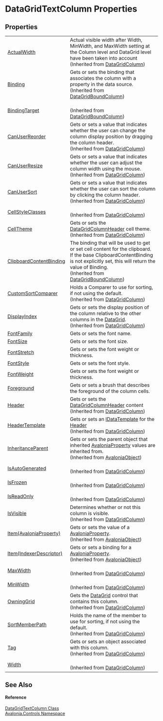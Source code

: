 # DataGridTextColumn Properties




## Properties
<table>
<tr>
<td><a href="P_Avalonia_Controls_DataGridColumn_ActualWidth">ActualWidth</a></td>
<td>Actual visible width after Width, MinWidth, and MaxWidth setting at the Column level and DataGrid level have been taken into account<br />(Inherited from <a href="T_Avalonia_Controls_DataGridColumn">DataGridColumn</a>)</td>
</tr>
<tr>
<td><a href="P_Avalonia_Controls_DataGridBoundColumn_Binding">Binding</a></td>
<td>Gets or sets the binding that associates the column with a property in the data source.<br />(Inherited from <a href="T_Avalonia_Controls_DataGridBoundColumn">DataGridBoundColumn</a>)</td>
</tr>
<tr>
<td><a href="P_Avalonia_Controls_DataGridBoundColumn_BindingTarget">BindingTarget</a></td>
<td><br />(Inherited from <a href="T_Avalonia_Controls_DataGridBoundColumn">DataGridBoundColumn</a>)</td>
</tr>
<tr>
<td><a href="P_Avalonia_Controls_DataGridColumn_CanUserReorder">CanUserReorder</a></td>
<td>Gets or sets a value that indicates whether the user can change the column display position by dragging the column header.<br />(Inherited from <a href="T_Avalonia_Controls_DataGridColumn">DataGridColumn</a>)</td>
</tr>
<tr>
<td><a href="P_Avalonia_Controls_DataGridColumn_CanUserResize">CanUserResize</a></td>
<td>Gets or sets a value that indicates whether the user can adjust the column width using the mouse.<br />(Inherited from <a href="T_Avalonia_Controls_DataGridColumn">DataGridColumn</a>)</td>
</tr>
<tr>
<td><a href="P_Avalonia_Controls_DataGridColumn_CanUserSort">CanUserSort</a></td>
<td>Gets or sets a value that indicates whether the user can sort the column by clicking the column header.<br />(Inherited from <a href="T_Avalonia_Controls_DataGridColumn">DataGridColumn</a>)</td>
</tr>
<tr>
<td><a href="P_Avalonia_Controls_DataGridColumn_CellStyleClasses">CellStyleClasses</a></td>
<td><br />(Inherited from <a href="T_Avalonia_Controls_DataGridColumn">DataGridColumn</a>)</td>
</tr>
<tr>
<td><a href="P_Avalonia_Controls_DataGridColumn_CellTheme">CellTheme</a></td>
<td>Gets or sets the <a href="T_Avalonia_Controls_DataGridColumnHeader">DataGridColumnHeader</a> cell theme.<br />(Inherited from <a href="T_Avalonia_Controls_DataGridColumn">DataGridColumn</a>)</td>
</tr>
<tr>
<td><a href="P_Avalonia_Controls_DataGridBoundColumn_ClipboardContentBinding">ClipboardContentBinding</a></td>
<td>The binding that will be used to get or set cell content for the clipboard. If the base ClipboardContentBinding is not explicitly set, this will return the value of Binding.<br />(Inherited from <a href="T_Avalonia_Controls_DataGridBoundColumn">DataGridBoundColumn</a>)</td>
</tr>
<tr>
<td><a href="P_Avalonia_Controls_DataGridColumn_CustomSortComparer">CustomSortComparer</a></td>
<td>Holds a Comparer to use for sorting, if not using the default.<br />(Inherited from <a href="T_Avalonia_Controls_DataGridColumn">DataGridColumn</a>)</td>
</tr>
<tr>
<td><a href="P_Avalonia_Controls_DataGridColumn_DisplayIndex">DisplayIndex</a></td>
<td>Gets or sets the display position of the column relative to the other columns in the <a href="T_Avalonia_Controls_DataGrid">DataGrid</a>.<br />(Inherited from <a href="T_Avalonia_Controls_DataGridColumn">DataGridColumn</a>)</td>
</tr>
<tr>
<td><a href="P_Avalonia_Controls_DataGridTextColumn_FontFamily">FontFamily</a></td>
<td>Gets or sets the font name.</td>
</tr>
<tr>
<td><a href="P_Avalonia_Controls_DataGridTextColumn_FontSize">FontSize</a></td>
<td>Gets or sets the font size.</td>
</tr>
<tr>
<td><a href="P_Avalonia_Controls_DataGridTextColumn_FontStretch">FontStretch</a></td>
<td>Gets or sets the font weight or thickness.</td>
</tr>
<tr>
<td><a href="P_Avalonia_Controls_DataGridTextColumn_FontStyle">FontStyle</a></td>
<td>Gets or sets the font style.</td>
</tr>
<tr>
<td><a href="P_Avalonia_Controls_DataGridTextColumn_FontWeight">FontWeight</a></td>
<td>Gets or sets the font weight or thickness.</td>
</tr>
<tr>
<td><a href="P_Avalonia_Controls_DataGridTextColumn_Foreground">Foreground</a></td>
<td>Gets or sets a brush that describes the foreground of the column cells.</td>
</tr>
<tr>
<td><a href="P_Avalonia_Controls_DataGridColumn_Header">Header</a></td>
<td>Gets or sets the <a href="T_Avalonia_Controls_DataGridColumnHeader">DataGridColumnHeader</a> content<br />(Inherited from <a href="T_Avalonia_Controls_DataGridColumn">DataGridColumn</a>)</td>
</tr>
<tr>
<td><a href="P_Avalonia_Controls_DataGridColumn_HeaderTemplate">HeaderTemplate</a></td>
<td>Gets or sets an <a href="T_Avalonia_Controls_Templates_IDataTemplate">IDataTemplate</a> for the <a href="P_Avalonia_Controls_DataGridColumn_Header">Header</a><br />(Inherited from <a href="T_Avalonia_Controls_DataGridColumn">DataGridColumn</a>)</td>
</tr>
<tr>
<td><a href="P_Avalonia_AvaloniaObject_InheritanceParent">InheritanceParent</a></td>
<td>Gets or sets the parent object that inherited <a href="T_Avalonia_AvaloniaProperty">AvaloniaProperty</a> values are inherited from.<br />(Inherited from <a href="T_Avalonia_AvaloniaObject">AvaloniaObject</a>)</td>
</tr>
<tr>
<td><a href="P_Avalonia_Controls_DataGridColumn_IsAutoGenerated">IsAutoGenerated</a></td>
<td><br />(Inherited from <a href="T_Avalonia_Controls_DataGridColumn">DataGridColumn</a>)</td>
</tr>
<tr>
<td><a href="P_Avalonia_Controls_DataGridColumn_IsFrozen">IsFrozen</a></td>
<td><br />(Inherited from <a href="T_Avalonia_Controls_DataGridColumn">DataGridColumn</a>)</td>
</tr>
<tr>
<td><a href="P_Avalonia_Controls_DataGridColumn_IsReadOnly">IsReadOnly</a></td>
<td><br />(Inherited from <a href="T_Avalonia_Controls_DataGridColumn">DataGridColumn</a>)</td>
</tr>
<tr>
<td><a href="P_Avalonia_Controls_DataGridColumn_IsVisible">IsVisible</a></td>
<td>Determines whether or not this column is visible.<br />(Inherited from <a href="T_Avalonia_Controls_DataGridColumn">DataGridColumn</a>)</td>
</tr>
<tr>
<td><a href="P_Avalonia_AvaloniaObject_Item">Item(AvaloniaProperty)</a></td>
<td>Gets or sets the value of a <a href="T_Avalonia_AvaloniaProperty">AvaloniaProperty</a>.<br />(Inherited from <a href="T_Avalonia_AvaloniaObject">AvaloniaObject</a>)</td>
</tr>
<tr>
<td><a href="P_Avalonia_AvaloniaObject_Item_1">Item(IndexerDescriptor)</a></td>
<td>Gets or sets a binding for a <a href="T_Avalonia_AvaloniaProperty">AvaloniaProperty</a>.<br />(Inherited from <a href="T_Avalonia_AvaloniaObject">AvaloniaObject</a>)</td>
</tr>
<tr>
<td><a href="P_Avalonia_Controls_DataGridColumn_MaxWidth">MaxWidth</a></td>
<td><br />(Inherited from <a href="T_Avalonia_Controls_DataGridColumn">DataGridColumn</a>)</td>
</tr>
<tr>
<td><a href="P_Avalonia_Controls_DataGridColumn_MinWidth">MinWidth</a></td>
<td><br />(Inherited from <a href="T_Avalonia_Controls_DataGridColumn">DataGridColumn</a>)</td>
</tr>
<tr>
<td><a href="P_Avalonia_Controls_DataGridColumn_OwningGrid">OwningGrid</a></td>
<td>Gets the <a href="T_Avalonia_Controls_DataGrid">DataGrid</a> control that contains this column.<br />(Inherited from <a href="T_Avalonia_Controls_DataGridColumn">DataGridColumn</a>)</td>
</tr>
<tr>
<td><a href="P_Avalonia_Controls_DataGridColumn_SortMemberPath">SortMemberPath</a></td>
<td>Holds the name of the member to use for sorting, if not using the default.<br />(Inherited from <a href="T_Avalonia_Controls_DataGridColumn">DataGridColumn</a>)</td>
</tr>
<tr>
<td><a href="P_Avalonia_Controls_DataGridColumn_Tag">Tag</a></td>
<td>Gets or sets an object associated with this column.<br />(Inherited from <a href="T_Avalonia_Controls_DataGridColumn">DataGridColumn</a>)</td>
</tr>
<tr>
<td><a href="P_Avalonia_Controls_DataGridColumn_Width">Width</a></td>
<td><br />(Inherited from <a href="T_Avalonia_Controls_DataGridColumn">DataGridColumn</a>)</td>
</tr>
</table>

## See Also


#### Reference
<a href="T_Avalonia_Controls_DataGridTextColumn">DataGridTextColumn Class</a>  
<a href="N_Avalonia_Controls">Avalonia.Controls Namespace</a>  

